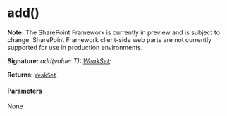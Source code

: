 # add()
**Note:** The SharePoint Framework is currently in preview and is subject to change. SharePoint Framework client-side web parts are not currently supported for use in production environments.





**Signature:** _add(value: T): [WeakSet](../../es6-promise.api/interface/weakset.md)<T>;_

**Returns**: [`WeakSet`](../../es6-promise.api/interface/weakset.md)<T>





#### Parameters
None


